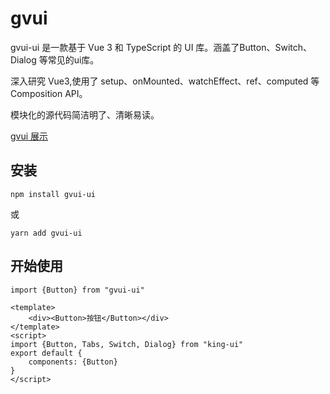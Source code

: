 # gvui

gvui-ui 是一款基于 Vue 3 和 TypeScript 的 UI 库。涵盖了Button、Switch、Dialog 等常见的ui库。

深入研究 Vue3,使用了 setup、onMounted、watchEffect、ref、computed 等 Composition API。

模块化的源代码简洁明了、清晰易读。

[gvui 展示](https://wang7211401.github.io/gvui-example/)

## 安装

```
npm install gvui-ui
```

或

```
yarn add gvui-ui
```

## 开始使用

```
import {Button} from "gvui-ui"
```

```
<template>
    <div><Button>按钮</Button></div>
</template>
<script>
import {Button, Tabs, Switch, Dialog} from "king-ui"
export default {
    components: {Button}
}
</script>
```



